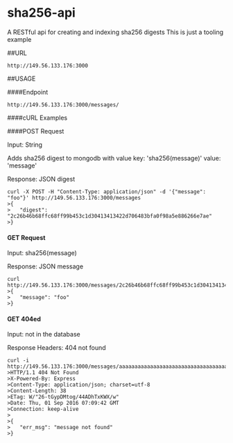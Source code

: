 # sha256-api
A RESTful api for creating and indexing sha256 digests
This is just a tooling example

##URL

``http://149.56.133.176:3000``

##USAGE

####Endpoint

``http://149.56.133.176:3000/messages/``

####cURL Examples

####POST Request

Input: String

Adds sha256 digest to mongodb with value key: 'sha256(message)' value: 'message'

Response: JSON digest

```
curl -X POST -H "Content-Type: application/json" -d '{"message": "foo"}' http://149.56.133.176:3000/messages
>{
>   "digest": "2c26b46b68ffc68ff99b453c1d30413413422d706483bfa0f98a5e886266e7ae"
>}
```

#### GET Request

Input: sha256(message)

Response: JSON message

```
curl http://149.56.133.176:3000/messages/2c26b46b68ffc68ff99b453c1d30413413422d706483bfa0f98a5e886266e7ae
>{
>   "message": "foo"
>}
```

#### GET 404ed

Input: not in the database

Response Headers: 404 not found

```
curl -i http://149.56.133.176:3000/messages/aaaaaaaaaaaaaaaaaaaaaaaaaaaaaaaaaaaaaaaaaaaaaaaaaaaaaaaaaaaaaaaa
>HTTP/1.1 404 Not Found
>X-Powered-By: Express
>Content-Type: application/json; charset=utf-8
>Content-Length: 38
>ETag: W/"26-tGypDMtog/44ADhTxKWX/w"
>Date: Thu, 01 Sep 2016 07:09:42 GMT
>Connection: keep-alive
>
>{
>   "err_msg": "message not found"
>}
```

